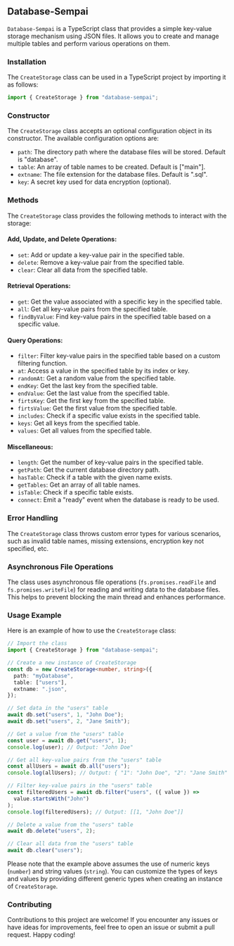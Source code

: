## Database-Sempai

`Database-Sempai` is a TypeScript class that provides a simple key-value storage mechanism using JSON files. It allows you to create and manage multiple tables and perform various operations on them.

### Installation

The `CreateStorage` class can be used in a TypeScript project by importing it as follows:

```typescript
import { CreateStorage } from "database-sempai";
```

### Constructor

The `CreateStorage` class accepts an optional configuration object in its constructor. The available configuration options are:

- `path`: The directory path where the database files will be stored. Default is "database".
- `table`: An array of table names to be created. Default is ["main"].
- `extname`: The file extension for the database files. Default is ".sql".
- `key`: A secret key used for data encryption (optional).

### Methods

The `CreateStorage` class provides the following methods to interact with the storage:

#### Add, Update, and Delete Operations:

- `set`: Add or update a key-value pair in the specified table.
- `delete`: Remove a key-value pair from the specified table.
- `clear`: Clear all data from the specified table.

#### Retrieval Operations:

- `get`: Get the value associated with a specific key in the specified table.
- `all`: Get all key-value pairs from the specified table.
- `findByValue`: Find key-value pairs in the specified table based on a specific value.

#### Query Operations:

- `filter`: Filter key-value pairs in the specified table based on a custom filtering function.
- `at`: Access a value in the specified table by its index or key.
- `randomAt`: Get a random value from the specified table.
- `endKey`: Get the last key from the specified table.
- `endValue`: Get the last value from the specified table.
- `firtsKey`: Get the first key from the specified table.
- `firtsValue`: Get the first value from the specified table.
- `includes`: Check if a specific value exists in the specified table.
- `keys`: Get all keys from the specified table.
- `values`: Get all values from the specified table.

#### Miscellaneous:

- `length`: Get the number of key-value pairs in the specified table.
- `getPath`: Get the current database directory path.
- `hasTable`: Check if a table with the given name exists.
- `getTables`: Get an array of all table names.
- `isTable`: Check if a specific table exists.
- `connect`: Emit a "ready" event when the database is ready to be used.

### Error Handling

The `CreateStorage` class throws custom error types for various scenarios, such as invalid table names, missing extensions, encryption key not specified, etc.

### Asynchronous File Operations

The class uses asynchronous file operations (`fs.promises.readFile` and `fs.promises.writeFile`) for reading and writing data to the database files. This helps to prevent blocking the main thread and enhances performance.

### Usage Example

Here is an example of how to use the `CreateStorage` class:

```typescript
// Import the class
import { CreateStorage } from "database-sempai";

// Create a new instance of CreateStorage
const db = new CreateStorage<number, string>({
  path: "myDatabase",
  table: ["users"],
  extname: ".json",
});

// Set data in the "users" table
await db.set("users", 1, "John Doe");
await db.set("users", 2, "Jane Smith");

// Get a value from the "users" table
const user = await db.get("users", 1);
console.log(user); // Output: "John Doe"

// Get all key-value pairs from the "users" table
const allUsers = await db.all("users");
console.log(allUsers); // Output: { "1": "John Doe", "2": "Jane Smith" }

// Filter key-value pairs in the "users" table
const filteredUsers = await db.filter("users", ({ value }) =>
  value.startsWith("John")
);
console.log(filteredUsers); // Output: [[1, "John Doe"]]

// Delete a value from the "users" table
await db.delete("users", 2);

// Clear all data from the "users" table
await db.clear("users");
```

Please note that the example above assumes the use of numeric keys (`number`) and string values (`string`). You can customize the types of keys and values by providing different generic types when creating an instance of `CreateStorage`.

### Contributing

Contributions to this project are welcome! If you encounter any issues or have ideas for improvements, feel free to open an issue or submit a pull request. Happy coding!
